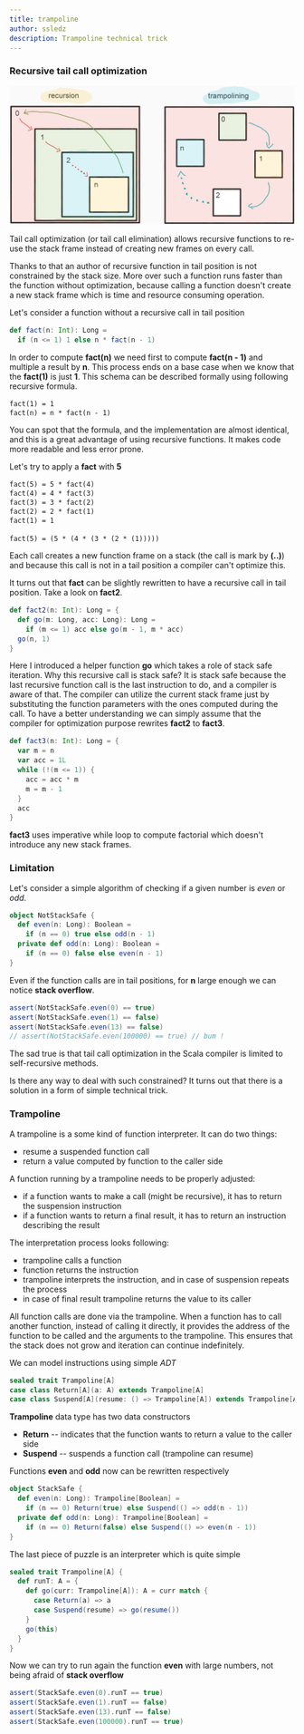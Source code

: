 ```yaml
---
title: trampoline
author: ssledz
description: Trampoline technical trick
---
```


### Recursive tail call optimization

![recursion-vs-trampolining](/images/recursion-vs-trampolining.png)

Tail call optimization (or tail call elimination) allows recursive functions to re-use the stack frame instead of 
creating new frames on every call.

Thanks to that an author of recursive function in tail position is not constrained by the stack size. More over such
a function runs faster than the function without optimization, because calling a function doesn't 
create a new stack frame which is time and resource consuming operation.

Let's consider a function without a recursive call in tail position

```scala
def fact(n: Int): Long = 
  if (n <= 1) 1 else n * fact(n - 1)
```

In order to compute __fact(n)__ we need first to compute __fact(n - 1)__ and multiple a result by __n__. This process ends
on a base case when we know that the __fact(1)__ is just __1__. This schema can be described formally 
using following recursive formula.

```
fact(1) = 1
fact(n) = n * fact(n - 1)
```

You can spot that the formula, and the implementation are almost identical, and this is a great advantage of using 
recursive functions. It makes code more readable and less error prone. 

Let's try to apply a __fact__ with __5__

```
fact(5) = 5 * fact(4)
fact(4) = 4 * fact(3)
fact(3) = 3 * fact(2)
fact(2) = 2 * fact(1)
fact(1) = 1

fact(5) = (5 * (4 * (3 * (2 * (1)))))
``` 

Each call creates a new function frame on a stack (the call is mark by __(..)__) and because this call is not in a tail
position a compiler can't optimize this.

It turns out that __fact__ can be slightly rewritten to have a recursive call in tail position. Take a look on __fact2__.

```scala
def fact2(n: Int): Long = {
  def go(m: Long, acc: Long): Long =
    if (m <= 1) acc else go(m - 1, m * acc)
  go(n, 1)
}
```

Here I introduced a helper function __go__ which takes a role of stack safe iteration. Why this recursive call is stack safe?
It is stack safe because the last recursive function call is the last instruction to do, and a compiler is aware of that.
The compiler can utilize the current stack frame just by substituting the function parameters with the ones computed during the call.
To have a better understanding we can simply assume that the compiler for optimization purpose rewrites __fact2__ to __fact3__.

```scala
def fact3(n: Int): Long = {
  var m = n
  var acc = 1L
  while (!(m <= 1)) {
    acc = acc * m
    m = m - 1
  }
  acc
}
```

__fact3__ uses imperative while loop to compute factorial which doesn't introduce any new stack frames.

### Limitation

Let's consider a simple algorithm of checking if a given number is _even_ or _odd_.

```scala
object NotStackSafe {
  def even(n: Long): Boolean =
    if (n == 0) true else odd(n - 1)
  private def odd(n: Long): Boolean =
    if (n == 0) false else even(n - 1)
}
```

Even if the function calls are in tail positions, for __n__ large enough we can notice __stack overflow__. 

```scala
assert(NotStackSafe.even(0) == true)
assert(NotStackSafe.even(1) == false)
assert(NotStackSafe.even(13) == false)
// assert(NotStackSafe.even(100000) == true) // bum !
```

The sad true is that tail call optimization in the Scala compiler is limited to self-recursive methods.  

Is there any way to deal with such constrained? It turns out that there is a solution in a form of simple technical trick.

### Trampoline

A trampoline is a some kind of function interpreter. It can do two things:

* resume a suspended function call 
* return a value computed by function to the caller side

A function running by a trampoline needs to be properly adjusted:

* if a function wants to make a call (might be recursive), it has to return the suspension instruction
* if a function wants to return a final result, it has to return an instruction describing the result

The interpretation process looks following:

* trampoline calls a function
* function returns the instruction
* trampoline interprets the instruction, and in case of suspension repeats the process
* in case of final result trampoline returns the value to its caller

All function calls are done via the trampoline. When a function has to call another function, instead of calling it directly, 
it provides the address of the function to be called and the arguments to the trampoline. This ensures that the stack 
does not grow and iteration can continue indefinitely.

We can model instructions using simple _ADT_
 
```scala
sealed trait Trampoline[A]
case class Return[A](a: A) extends Trampoline[A]
case class Suspend[A](resume: () => Trampoline[A]) extends Trampoline[A]
```

__Trampoline__ data type has two data constructors

* __Return__ -- indicates that the function wants to return a value to the caller side
* __Suspend__ -- suspends a function call (trampoline can resume)

Functions __even__ and __odd__ now can be rewritten respectively

```scala
object StackSafe {
  def even(n: Long): Trampoline[Boolean] =
    if (n == 0) Return(true) else Suspend(() => odd(n - 1))
  private def odd(n: Long): Trampoline[Boolean] =
    if (n == 0) Return(false) else Suspend(() => even(n - 1))
}
```

The last piece of puzzle is an interpreter which is quite simple

```scala
sealed trait Trampoline[A] {
  def runT: A = {
    def go(curr: Trampoline[A]): A = curr match {
      case Return(a) => a
      case Suspend(resume) => go(resume())
    }
    go(this)
  }
}
```

Now we can try to run again the function __even__ with large numbers, not being afraid of __stack overflow__ 

```scala
assert(StackSafe.even(0).runT == true)
assert(StackSafe.even(1).runT == false)
assert(StackSafe.even(13).runT == false)
assert(StackSafe.even(100000).runT == true)
```